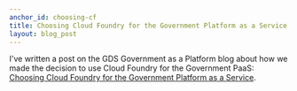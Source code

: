 ```yaml
---
anchor_id: choosing-cf
title: Choosing Cloud Foundry for the Government Platform as a Service
layout: blog_post
---
```


I've written a post on the GDS Government as a Platform blog about how we made
the decision to use Cloud Foundry for the Government PaaS: [Choosing Cloud
Foundry for the Government Platform as a
Service](https://governmentasaplatform.blog.gov.uk/2015/12/17/choosing-cloudfoundry/).
